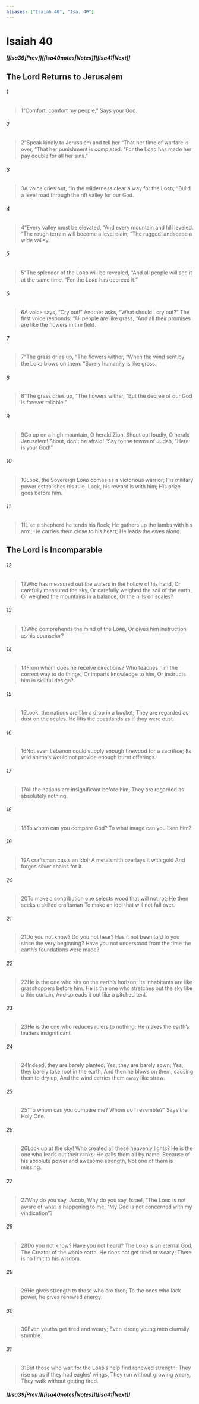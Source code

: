 ```yaml
---
aliases: ["Isaiah 40", "Isa. 40"]
---
```

# Isaiah 40
##### <span class=arrow-left></span>[[isa39|Prev]]<span class=navigation-separator></span>[[isa40notes|Notes]]<span class=navigation-separator></span>[[isa41|Next]]<span class=arrow-right></span>
## The Lord Returns to Jerusalem
###### 1
><span class=verse-first-poetry>1</span><span class=poetry-quote-double>“</span>Comfort, comfort my people,”
>Says your God.
###### 2
><span class=verse-body-poetry>2</span><span class=poetry-quote-double>“</span>Speak kindly to Jerusalem and tell her
><span class=poetry-quote-double>“</span>That her time of warfare is over,
><span class=poetry-quote-double>“</span>That her punishment is completed.
><span class=poetry-quote-double>“</span>For the Lᴏʀᴅ has made her pay double for all her sins.”
<div class=paragraph-break></div>

###### 3
><span class=verse-first-poetry>3</span>A voice cries out,
><span class=poetry-quote-double>“</span>In the wilderness clear a way for the Lᴏʀᴅ;
><span class=poetry-quote-double>“</span>Build a level road through the rift valley for our God.
###### 4
><span class=verse-body-poetry>4</span><span class=poetry-quote-double>“</span>Every valley must be elevated,
><span class=poetry-quote-double>“</span>And every mountain and hill leveled.
><span class=poetry-quote-double>“</span>The rough terrain will become a level plain,
><span class=poetry-quote-double>“</span>The rugged landscape a wide valley.
###### 5
><span class=verse-body-poetry>5</span><span class=poetry-quote-double>“</span>The splendor of the Lᴏʀᴅ will be revealed,
><span class=poetry-quote-double>“</span>And all people will see it at the same time.
><span class=poetry-quote-double>“</span>For the Lᴏʀᴅ has decreed it.”
###### 6
><span class=verse-body-poetry>6</span>A voice says, “Cry out!”
>Another asks, “What should I cry out?”
>The first voice responds: “All people are like grass,
><span class=poetry-quote-double>“</span>And all their promises are like the flowers in the field.
###### 7
><span class=verse-body-poetry>7</span><span class=poetry-quote-double>“</span>The grass dries up,
><span class=poetry-quote-double>“</span>The flowers wither,
><span class=poetry-quote-double>“</span>When the wind sent by the Lᴏʀᴅ blows on them.
><span class=poetry-quote-double>“</span>Surely humanity is like grass.
###### 8
><span class=verse-body-poetry>8</span><span class=poetry-quote-double>“</span>The grass dries up,
><span class=poetry-quote-double>“</span>The flowers wither,
><span class=poetry-quote-double>“</span>But the decree of our God is forever reliable.”
<div class=paragraph-break></div>

###### 9
><span class=verse-first-poetry>9</span>Go up on a high mountain, O herald Zion.
>Shout out loudly, O herald Jerusalem!
>Shout, don’t be afraid!
><span class=poetry-quote-double>“</span>Say to the towns of Judah,
><span class=poetry-quote-double>“</span>Here is your God!”
###### 10
><span class=verse-body-poetry>10</span>Look, the Sovereign Lᴏʀᴅ comes as a victorious warrior;
>His military power establishes his rule.
>Look, his reward is with him;
>His prize goes before him.
###### 11
><span class=verse-body-poetry>11</span>Like a shepherd he tends his flock;
>He gathers up the lambs with his arm;
>He carries them close to his heart;
>He leads the ewes along.
## The Lord is Incomparable
###### 12
><span class=verse-first-poetry>12</span>Who has measured out the waters in the hollow of his hand,
>Or carefully measured the sky,
>Or carefully weighed the soil of the earth,
>Or weighed the mountains in a balance,
>Or the hills on scales?
###### 13
><span class=verse-body-poetry>13</span>Who comprehends the mind of the Lᴏʀᴅ,
>Or gives him instruction as his counselor?
###### 14
><span class=verse-body-poetry>14</span>From whom does he receive directions?
>Who teaches him the correct way to do things,
>Or imparts knowledge to him,
>Or instructs him in skillful design?
###### 15
><span class=verse-body-poetry>15</span>Look, the nations are like a drop in a bucket;
>They are regarded as dust on the scales.
>He lifts the coastlands as if they were dust.
###### 16
><span class=verse-body-poetry>16</span>Not even Lebanon could supply enough firewood for a sacrifice;
>Its wild animals would not provide enough burnt offerings.
###### 17
><span class=verse-body-poetry>17</span>All the nations are insignificant before him;
>They are regarded as absolutely nothing.
<div class=paragraph-break></div>

###### 18
><span class=verse-first-poetry>18</span>To whom can you compare God?
>To what image can you liken him?
###### 19
><span class=verse-body-poetry>19</span>A craftsman casts an idol;
>A metalsmith overlays it with gold
>And forges silver chains for it.
###### 20
><span class=verse-body-poetry>20</span>To make a contribution one selects wood that will not rot;
>He then seeks a skilled craftsman
>To make an idol that will not fall over.
<div class=paragraph-break></div>

###### 21
><span class=verse-first-poetry>21</span>Do you not know?
>Do you not hear?
>Has it not been told to you since the very beginning?
>Have you not understood from the time the earth’s foundations were made?
###### 22
><span class=verse-body-poetry>22</span>He is the one who sits on the earth’s horizon;
>Its inhabitants are like grasshoppers before him.
>He is the one who stretches out the sky like a thin curtain,
>And spreads it out like a pitched tent.
###### 23
><span class=verse-body-poetry>23</span>He is the one who reduces rulers to nothing;
>He makes the earth’s leaders insignificant.
###### 24
><span class=verse-body-poetry>24</span>Indeed, they are barely planted;
>Yes, they are barely sown;
>Yes, they barely take root in the earth,
>And then he blows on them, causing them to dry up,
>And the wind carries them away like straw.
###### 25
><span class=verse-body-poetry>25</span><span class=poetry-quote-double>“</span>To whom can you compare me? Whom do I resemble?”
>Says the Holy One.
###### 26
><span class=verse-body-poetry>26</span>Look up at the sky!
>Who created all these heavenly lights?
>He is the one who leads out their ranks;
>He calls them all by name.
>Because of his absolute power and awesome strength,
>Not one of them is missing.
<div class=paragraph-break></div>

###### 27
><span class=verse-first-poetry>27</span>Why do you say, Jacob,
>Why do you say, Israel,
><span class=poetry-quote-double>“</span>The Lᴏʀᴅ is not aware of what is happening to me;
><span class=poetry-quote-double>“</span>My God is not concerned with my vindication”?
###### 28
><span class=verse-body-poetry>28</span>Do you not know?
>Have you not heard?
>The Lᴏʀᴅ is an eternal God,
>The Creator of the whole earth.
>He does not get tired or weary;
>There is no limit to his wisdom.
###### 29
><span class=verse-body-poetry>29</span>He gives strength to those who are tired;
>To the ones who lack power, he gives renewed energy.
###### 30
><span class=verse-body-poetry>30</span>Even youths get tired and weary;
>Even strong young men clumsily stumble.
###### 31
><span class=verse-body-poetry>31</span>But those who wait for the Lᴏʀᴅ’s help find renewed strength;
>They rise up as if they had eagles’ wings,
>They run without growing weary,
>They walk without getting tired.
##### <span class=arrow-left></span>[[isa39|Prev]]<span class=navigation-separator></span>[[isa40notes|Notes]]<span class=navigation-separator></span>[[isa41|Next]]<span class=arrow-right></span>